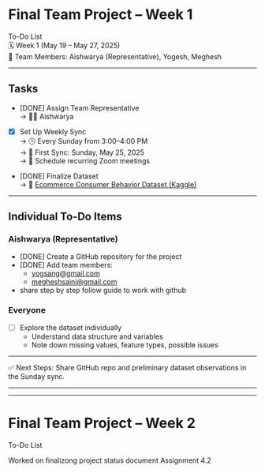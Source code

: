 # Final Team Project – Week 1 
To-Do List  
🗓️ Week 1 (May 19 – May 27, 2025)  
👥 Team Members: Aishwarya (Representative), Yogesh, Meghesh

---

## Tasks

- [DONE] Assign Team Representative  
  → 👩‍💼 Aishwarya

- [x] Set Up Weekly Sync  
  → 🕒 Every Sunday from 3:00–4:00 PM  
  → 📅 First Sync: Sunday, May 25, 2025  
  → 📲 Schedule recurring Zoom meetings

- [DONE] Finalize Dataset  
  → 🔗 [Ecommerce Consumer Behavior Dataset (Kaggle)](https://www.kaggle.com/datasets/salahuddinahmedshuvo/ecommerce-consumer-behavior-analysis-data/data)

---

## Individual To-Do Items

### Aishwarya (Representative)
- [DONE] Create a GitHub repository for the project  
- [DONE] Add team members:  
  - yogsang@gmail.com  
  - megheshsaini@gmail.com
- share step by step follow guide to work with github

### Everyone
- [ ] Explore the dataset individually
  - Understand data structure and variables
  - Note down missing values, feature types, possible issues

---

✅ Next Steps: Share GitHub repo and preliminary dataset observations in the Sunday sync.

---
---

# Final Team Project – Week 2 
To-Do List  

Worked on finalizong project status document Assignment 4.2